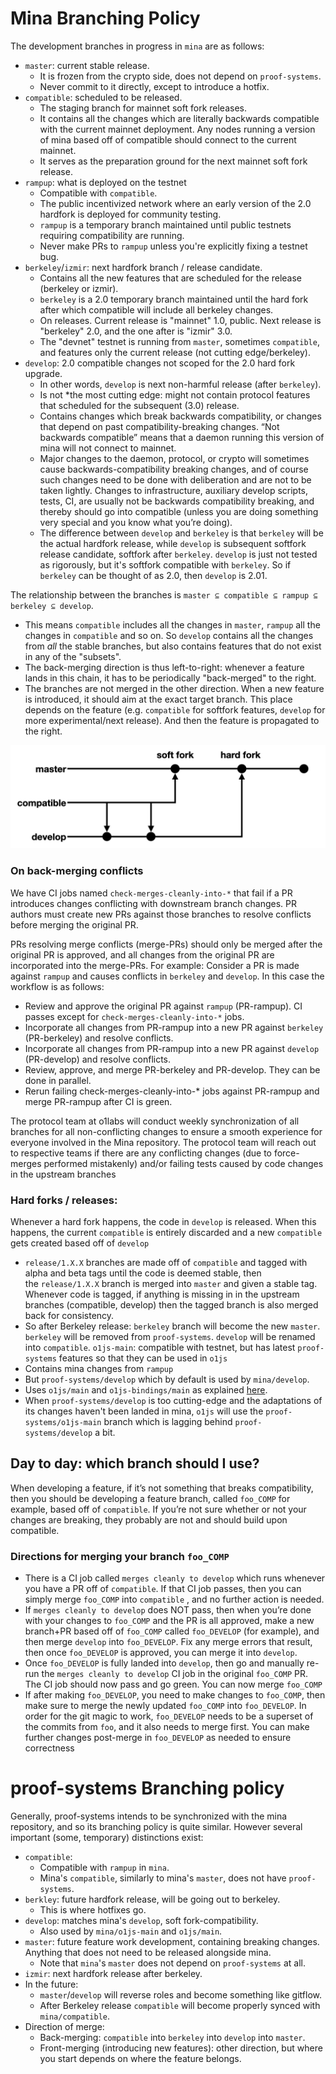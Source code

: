 # Mina Branching Policy


The development branches in progress in `mina` are as follows:
- `master`: current stable release.
  - It is frozen from the crypto side, does not depend on `proof-systems`.
  - Never commit to it directly, except to introduce a hotfix.
- `compatible`: scheduled to be released.
  - The staging branch for mainnet soft fork releases.
  - It contains all the changes which are literally backwards compatible with the current mainnet deployment. Any nodes running a version of mina based off of compatible should connect to the current mainnet.
  - It serves as the preparation ground for the next mainnet soft fork release.
- `rampup`: what is deployed on the testnet
  - Compatible with `compatible`.
  - The public incentivized network where an early version of the 2.0 hardfork is deployed for community testing.
  - `rampup` is a temporary branch maintained until public testnets requiring compatibility are running.
  - Never make PRs to `rampup` unless you're explicitly fixing a testnet bug.
- `berkeley`/`izmir`: next hardfork branch / release candidate.
  - Contains all the new features that are scheduled for the release (berkeley or izmir).
  - `berkeley` is a 2.0 temporary branch maintained until the hard fork after which compatible will include all berkeley changes.
  - On releases. Current release is "mainnet" 1.0, public. Next release is "berkeley" 2.0, and the one after is "izmir" 3.0.
  - The "devnet" testnet is running from `master`, sometimes `compatible`, and features only the current release (not cutting edge/berkeley).
- `develop`: 2.0 compatible changes not scoped for the 2.0 hard fork upgrade.
  - In other words, `develop` is next non-harmful release (after `berkeley`).
  - Is not *the most cutting edge: might not contain protocol features that scheduled for the subsequent (3.0) release.
  - Contains changes which break backwards compatibility, or changes that depend on past compatibility-breaking changes.  “Not backwards compatible” means that a daemon running this version of mina will not connect to mainnet.
  - Major changes to the daemon, protocol, or crypto will sometimes cause backwards-compatibility breaking changes, and of course such changes need to be done with deliberation and are not to be taken lightly.  Changes to infrastructure, auxiliary develop scripts, tests, CI, are usually not be backwards compatibility breaking, and thereby should go into compatible (unless you are doing something very special and you know what you’re doing).
  - The difference between `develop` and `berkeley` is that `berkeley` will be the actual hardfork release, while `develop` is subsequent softfork release candidate, softfork after `berkeley`. `develop` is just not tested as rigorously, but it's softfork compatible with `berkeley`. So if `berkeley` can be thought of as 2.0, then `develop` is 2.01.


The relationship between the branches is `master ⊆ compatible ⊆ rampup ⊆ berkeley ⊆ develop`.
- This means `compatible` includes all the changes in `master`, `rampup` all the changes in `compatible` and so on. So `develop` contains all the changes from *all* the stable branches, but also contains features that do not exist in any of the "subsets".
- The back-merging direction is thus left-to-right: whenever a feature lands in this chain, it has to be periodically "back-merged" to the right.
- The branches are not merged in the other direction. When a new feature is introduced, it should aim at the exact target branch. This place depends on the feature (e.g. `compatible` for softfork features, `develop` for more experimental/next release). And then the feature is propagated to the right.


![Illustration of the branching strategy](docs/res/branching_flow_david_wong.png)


### On back-merging conflicts

We have CI jobs named `check-merges-cleanly-into-*` that fail if a PR introduces changes conflicting with downstream branch changes. PR authors must create new PRs against those branches to resolve conflicts before merging the original PR.

PRs resolving merge conflicts (merge-PRs) should only be merged after the original PR is approved, and all changes from the original PR are incorporated into the merge-PRs. For example: Consider a PR is made against `rampup` and causes conflicts in `berkeley` and `develop`. In this case the workflow is as follows:
- Review and approve the original PR against `rampup` (PR-rampup). CI passes except for `check-merges-cleanly-into-*` jobs.
- Incorporate all changes from PR-rampup into a new PR against `berkeley` (PR-berkeley) and resolve conflicts.
- Incorporate all changes from PR-rampup into a new PR against `develop` (PR-develop) and resolve conflicts.
- Review, approve, and merge PR-berkeley and PR-develop. They can be done in parallel.
- Rerun failing check-merges-cleanly-into-* jobs against PR-rampup and merge PR-rampup after CI is green.


The protocol team at o1labs will conduct weekly synchronization of all branches for all non-conflicting changes to ensure a smooth experience for everyone involved in the Mina repository. The protocol team will reach out to respective teams if there are any conflicting changes (due to force-merges performed mistakenly) and/or failing tests caused by code changes in the upstream branches


### Hard forks / releases:

Whenever a hard fork happens, the code in  `develop` is released.  When this happens, the current `compatible` is entirely discarded and a new `compatible` gets created based off of `develop`
- `release/1.X.X` branches are made off of `compatible` and tagged with alpha and beta tags until the code is deemed stable, then the `release/1.X.X` branch is merged into `master` and given a stable tag. Whenever code is tagged, if anything is missing in in the upstream branches (compatible, develop) then the tagged branch is also merged back for consistency.
- So after Berkeley release: `berkeley` branch will become the new `master`. `berkeley` will be removed from `proof-systems`. `develop` will be renamed into `compatible`.
`o1js-main`: compatible with testnet, but has latest `proof-systems` features so that they can be used in `o1js`
- Contains mina changes from `rampup`
- But `proof-systems/develop` which by default is used by `mina/develop`.
- Uses `o1js/main` and `o1js-bindings/main` as explained [here](https://github.com/o1-labs/o1js/blob/main/README-dev.md#branch-compatibility?).
- When `proof-systems/develop` is too cutting-edge and the adaptations of its changes haven't been landed in mina, `o1js` will use the `proof-systems/o1js-main` branch which is lagging behind `proof-systems/develop` a bit.


## Day to day: which branch should I use?

When developing a feature, if it’s not something that breaks compatibility, then you should be developing a feature branch, called `foo_COMP` for example, based off of `compatible`.  If you’re not sure whether or not your changes are breaking, they probably are not and should build upon compatible.

### Directions for merging your branch `foo_COMP`

- There is a CI job called `merges cleanly to develop` which runs whenever you have a PR off of `compatible`.  If that CI job passes, then you can simply merge `foo_COMP` into `compatible` , and no further action is needed.
- If `merges cleanly to develop` does NOT pass, then when you’re done with your changes to `foo_COMP` and the PR is all approved, make a new branch+PR based off of `foo_COMP` called `foo_DEVELOP` (for example), and then merge `develop` into `foo_DEVELOP`.  Fix any merge errors that result, then once `foo_DEVELOP` is approved, you can merge it into `develop`.
- Once `foo_DEVELOP` is fully landed into `develop`, then go and manually re-run the `merges cleanly to develop` CI job in the original `foo_COMP` PR.  The CI job should now pass and go green.  You can now merge `foo_COMP`
- If after making `foo_DEVELOP`, you need to make changes to `foo_COMP`, then make sure to merge the newly updated `foo_COMP` into `foo_DEVELOP`.  In order for the git magic to work, `foo_DEVELOP` needs to be a superset of the commits from `foo`, and it also needs to merge first.  You can make further changes post-merge in `foo_DEVELOP` as needed to ensure correctness



# proof-systems Branching policy

Generally, proof-systems intends to be synchronized with the mina repository, and so its branching policy is quite similar. However several important (some, temporary) distinctions exist:

- `compatible`:
    - Compatible with `rampup` in `mina`.
    - Mina's `compatible`, similarly to mina's `master`, does not have `proof-systems`.
- `berkley`: future hardfork release, will be going out to berkeley.
  - This is where hotfixes go.
- `develop`: matches mina's `develop`, soft fork-compatibility.
  - Also used by `mina/o1js-main` and `o1js/main`.
- `master`: future feature work development, containing breaking changes. Anything that does not need to be released alongside mina.
    - Note that `mina`'s `master` does not depend on `proof-systems` at all.
- `izmir`: next hardfork release after berkeley.
- In the future:
  - `master`/`develop` will reverse roles and become something like gitflow.
  - After Berkeley release `compatible` will become properly synced with `mina/compatible`.
- Direction of merge:
  - Back-merging: `compatible` into `berkeley` into `develop` into `master`.
  - Front-merging (introducing new features): other direction, but where you start depends on where the feature belongs.
